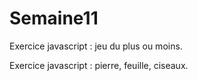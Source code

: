 # Semaine11

Exercice javascript : jeu du plus ou moins.

Exercice javascript : pierre, feuille, ciseaux.
